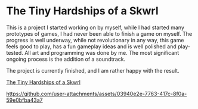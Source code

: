 <h1>
  The Tiny Hardships of a Skwrl</h1>
<p>
  This is a project I started working on by myself, while I had started many prototypes of games, I had never been able to finish a game on myself. The progress is well underway, while not revolutionary in any way, this game feels good to play, has a fun gameplay ideas and is well polished and play-tested. All art and programming was done by me. The most significant ongoing process is the addition of a soundtrack. </p> 
<p>
The project is currently finished, and I am rather happy with the result. 
</p>
<a href : "https://nattekat.itch.io/the-tiny-hardships-of-a-skwrl">The Tiny Hardships of a Skwrl</a>

https://github.com/user-attachments/assets/03940e2e-7763-417c-8f0a-59e0bfba43a7

